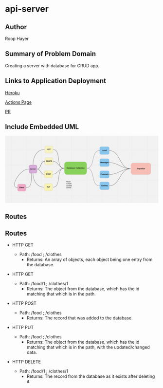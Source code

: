 # api-server

## Author

Roop Hayer

## Summary of Problem Domain

Creating a server with database for CRUD app.

## Links to Application Deployment

[Heroku](https://roop-api-server.herokuapp.com/)

[Actions Page](https://github.com/RoopHayer/api-server/actions)

[PR](https://github.com/RoopHayer/api-server/pull/1)

## Include Embedded UML

![ ](./uml.png)

## Routes

## Routes

- HTTP GET

  - Path: /food ; /clothes
    - Returns: An array of objects, each object being one entry from the database.

- HTTP GET

  - Path: /food/1 ; /clothes/1
    - Returns: The object from the database, which has the id matching that which is in the path.

- HTTP POST

  - Path: /food ; /clothes
    - Returns: The record that was added to the database.

- HTTP PUT

  - Path: /food ; /clothes
    - Returns: The object from the database, which has the id matching that which is in the path, with the updated/changed data.

- HTTP DELETE
  - Path: /food/1 ; /clothes/1
    - Returns: The record from the database as it exists after deleting it.